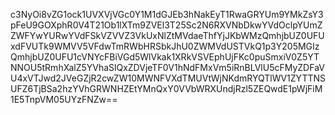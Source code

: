 c3NyOi8vZG1ock1UVXVjVGc0Y1M1dGJEb3hNakEyT1RwaGRYUm9YMkZsY3pFeU9GOXphR0V4T21Ob1lXTm9ZVEl3T25Sc2N6RXVNbDkwYVdOclpYUmZZWFYwYURwYVdFSkVZVVZ3VkUxNlZtMVdaeThfYjJKbWMzQmhjbUZ0UFUxdFVUTk9WMVV5VFdwTmRWbHRSbkJhU0ZWMVdUSTVkQ1p3Y205MGIzQmhjbUZ0UFU1cVNYcFBiVGd5WlVkak1XRkVSVEphUjFKc0puSmxiV0Z5YTNNOU5tRmhXalZ5YVhaSlQxZDVjeTF0V1hNdFMxVm5iRnBLVlU5cFMyZDFaVU4xVTJwd2JVeGZjR2cwZW10MWNFVXdTMUVtWjNKdmRYQTlWV1ZYTTNSUFZ6TjBSa2hzYVhGRWNHZEtYMnQxY0VVbWRXUndjRzl5ZEQwdE1pWjFiM1E5TnpVM05UYzFNZw==
